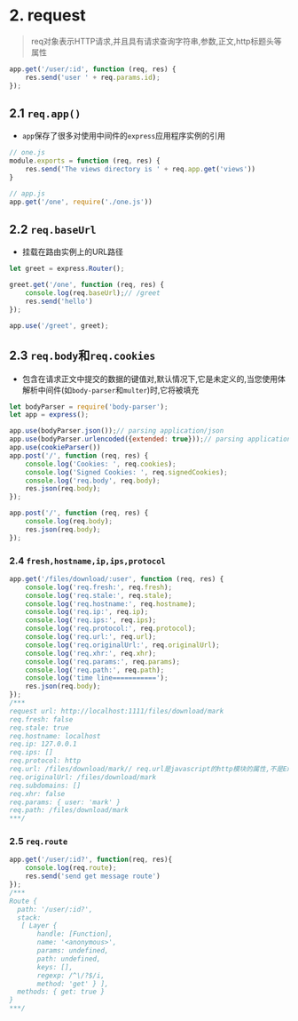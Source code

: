 # 2. request
> req对象表示HTTP请求,并且具有请求查询字符串,参数,正文,http标题头等属性
```javascript
app.get('/user/:id', function (req, res) {
    res.send('user ' + req.params.id);
});
```
## 2.1 `req.app()`
+ `app`保存了很多对使用中间件的`express`应用程序实例的引用
```javascript
// one.js
module.exports = function (req, res) {
    res.send('The views directory is ' + req.app.get('views'))
}

// app.js
app.get('/one', require('./one.js'))
```

## 2.2 `req.baseUrl`
+ 挂载在路由实例上的URL路径
```javascript
let greet = express.Router();

greet.get('/one', function (req, res) {
    console.log(req.baseUrl);// /greet
    res.send('hello')
});

app.use('/greet', greet);
```

## 2.3 `req.body`和`req.cookies`
+ 包含在请求正文中提交的数据的键值对,默认情况下,它是未定义的,当您使用体解析中间件(如`body-parser`和`multer`)时,它将被填充
```javascript
let bodyParser = require('body-parser');
let app = express();

app.use(bodyParser.json());// parsing application/json
app.use(bodyParser.urlencoded({extended: true}));// parsing application/x-www-form-urlencoded
app.use(cookieParser())
app.post('/', function (req, res) {
    console.log('Cookies: ', req.cookies);
    console.log('Signed Cookies: ', req.signedCookies);
    console.log('req.body', req.body);
    res.json(req.body);
});

app.post('/', function (req, res) {
    console.log(req.body);
    res.json(req.body);
});
```

### 2.4 `fresh,hostname,ip,ips,protocol`
```javascript
app.get('/files/download/:user', function (req, res) {
    console.log('req.fresh:', req.fresh);
    console.log('req.stale:', req.stale);
    console.log('req.hostname:', req.hostname);
    console.log('req.ip:', req.ip);
    console.log('req.ips:', req.ips);
    console.log('req.protocol:', req.protocol);
    console.log('req.url:', req.url);
    console.log('req.originalUrl:', req.originalUrl);
    console.log('req.xhr:', req.xhr);
    console.log('req.params:', req.params);
    console.log('req.path:', req.path);
    console.log('time line===========');
    res.json(req.body);
});
/***
request url: http://localhost:1111/files/download/mark
req.fresh: false
req.stale: true
req.hostname: localhost
req.ip: 127.0.0.1
req.ips: []
req.protocol: http
req.url: /files/download/mark// req.url是javascript的http模块的属性,不是Express的
req.originalUrl: /files/download/mark
req.subdomains: []
req.xhr: false
req.params: { user: 'mark' }
req.path: /files/download/mark
***/
```
### 2.5 `req.route`
```javascript
app.get('/user/:id?', function(req, res){
    console.log(req.route);
    res.send('send get message route')
});
/***
Route {
  path: '/user/:id?',
  stack:
   [ Layer {
       handle: [Function],
       name: '<anonymous>',
       params: undefined,
       path: undefined,
       keys: [],
       regexp: /^\/?$/i,
       method: 'get' } ],
  methods: { get: true } 
}
***/
```
